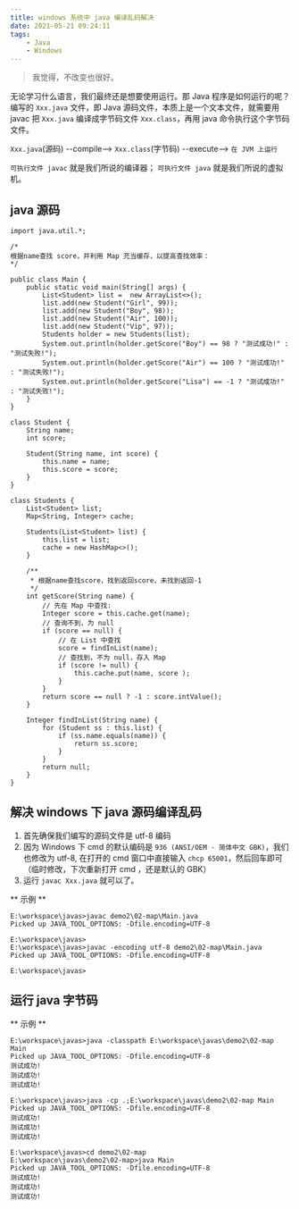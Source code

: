 ```yaml
---
title: windows 系统中 java 编译乱码解决
date: 2021-05-21 09:24:11
tags: 
	- Java
	- Windows
---
```


> 我觉得，不改变也很好。

无论学习什么语言，我们最终还是想要使用运行。那 Java 程序是如何运行的呢？编写的 `Xxx.java` 文件，即 Java 源码文件，本质上是一个文本文件，就需要用 javac 把 `Xxx.java` 编译成字节码文件 `Xxx.class`，再用 java 命令执行这个字节码文件。

<!-- more -->

 `Xxx.java`(源码)  --compile--> `Xxx.class`(字节码)  --execute--> `在 JVM 上运行`
 
`可执行文件 javac` 就是我们所说的编译器； `可执行文件 java` 就是我们所说的虚拟机。

## java 源码

```
import java.util.*;

/*
根据name查找 score，并利用 Map 充当缓存，以提高查找效率：
*/

public class Main {
    public static void main(String[] args) {
        List<Student> list =  new ArrayList<>();
        list.add(new Student("Girl", 99));
        list.add(new Student("Boy", 98));
        list.add(new Student("Air", 100));
        list.add(new Student("Vip", 97));
        Students holder = new Students(list);
        System.out.println(holder.getScore("Boy") == 98 ? "测试成功!" : "测试失败!");
        System.out.println(holder.getScore("Air") == 100 ? "测试成功!" : "测试失败!");
        System.out.println(holder.getScore("Lisa") == -1 ? "测试成功!" : "测试失败!");
    }
}

class Student {
    String name;
    int score;

    Student(String name, int score) {
        this.name = name;
        this.score = score;
    }
}

class Students {
    List<Student> list;
    Map<String, Integer> cache;

    Students(List<Student> list) {
        this.list = list;
        cache = new HashMap<>();
    }

    /**
     * 根据name查找score，找到返回score，未找到返回-1
     */
    int getScore(String name) {
        // 先在 Map 中查找:
        Integer score = this.cache.get(name);
		// 查询不到，为 null
        if (score == null) {
			// 在 List 中查找
            score = findInList(name);
			// 查找到，不为 null，存入 Map
            if (score != null) {
                this.cache.put(name, score );
            }
        }
        return score == null ? -1 : score.intValue();
    }

    Integer findInList(String name) {
        for (Student ss : this.list) {
            if (ss.name.equals(name)) {
                return ss.score;
            }
        }
        return null;
    }
}
```

## 解决 windows 下 java 源码编译乱码

1. 首先确保我们编写的源码文件是 utf-8 编码 
2. 因为 Windows 下 cmd 的默认编码是 `936 (ANSI/OEM - 简体中文 GBK)`，我们也修改为 utf-8, 在打开的 cmd 窗口中直接输入 `chcp 65001`，然后回车即可（临时修改，下次重新打开 cmd ，还是默认的 GBK）
3. 运行 `javac Xxx.java` 就可以了。

** 示例 **

```
E:\workspace\javas>javac demo2\02-map\Main.java
Picked up JAVA_TOOL_OPTIONS: -Dfile.encoding=UTF-8

E:\workspace\javas>
E:\workspace\javas>javac -encoding utf-8 demo2\02-map\Main.java
Picked up JAVA_TOOL_OPTIONS: -Dfile.encoding=UTF-8

E:\workspace\javas>
```

## 运行 java 字节码

** 示例 **

```
E:\workspace\javas>java -classpath E:\workspace\javas\demo2\02-map Main
Picked up JAVA_TOOL_OPTIONS: -Dfile.encoding=UTF-8
测试成功!
测试成功!
测试成功!

E:\workspace\javas>java -cp .;E:\workspace\javas\demo2\02-map Main
Picked up JAVA_TOOL_OPTIONS: -Dfile.encoding=UTF-8
测试成功!
测试成功!
测试成功!

E:\workspace\javas>cd demo2\02-map
E:\workspace\javas\demo2\02-map>java Main
Picked up JAVA_TOOL_OPTIONS: -Dfile.encoding=UTF-8
测试成功!
测试成功!
测试成功!
```